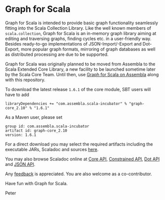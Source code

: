 # Graph for Scala
Graph for Scala is intended to provide basic graph functionality seamlessly 
fitting into the Scala Collection Library. Like the well known members of 
`scala.collection`, Graph for Scala is an in-memory graph library aiming at 
editing and traversing graphs, finding cycles etc. in a user-friendly way. 
Besides ready-to-go implementations of JSON-Import/-Export and Dot-Export, 
more popular graph formats, mirroring of graph databases as well as distributed 
processing are due to be supported.

Graph for Scala was originally planned to be moved from Assembla to the Scala Extended 
Core Library, a new facility to be launched sometime later by the Scala Core Team. 
Until then, use
[Graph for Scala on Assembla](https://www.assembla.com/spaces/scala-graph/documents)
along with this repository.

To download the latest release `1.6.1` of the core module, SBT users will have to add

```
libraryDependencies += "com.assembla.scala-incubator" % "graph-core_2.10" % "1.6.1"
```

As a Maven user, please set  
```
group id: com.assembla.scala-incubator  
artifact id: graph-core_2.10  
version: 1.6.1  
```

For a direct download you may select the required artifacts including the executable JARs,
Scaladoc and sources [here](https://oss.sonatype.org/content/repositories/releases/com/assembla/scala-incubator/).

You may also browse Scaladoc online at
[Core API](http://www.scala-graph.org/api/core/api/#scalax.collection.package),
[Constrained API](http://www.scala-graph.org/api/constrained/api/#scalax.collection.constrained.package),
[Dot API](http://www.scala-graph.org/api/dot/api/#scalax.collection.io.dot.package) and
[JSON API](http://www.scala-graph.org/api/json/api/#scalax.collection.io.json.package).

Any [feedback](https://groups.google.com/forum/#!forum/scala-graph) is appreciated.
You are also welcome as a co-contributor.

Have fun with Graph for Scala.

Peter